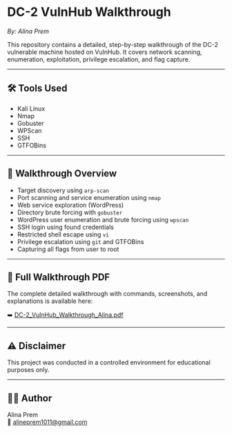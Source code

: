 # DC-2 VulnHub Walkthrough  
_By: Alina Prem_

This repository contains a detailed, step-by-step walkthrough of the DC-2 vulnerable machine hosted on VulnHub. It covers network scanning, enumeration, exploitation, privilege escalation, and flag capture.

---

## 🛠 Tools Used  
- Kali Linux  
- Nmap  
- Gobuster  
- WPScan  
- SSH  
- GTFOBins  

---

## 🔎 Walkthrough Overview

- Target discovery using `arp-scan`  
- Port scanning and service enumeration using `nmap`  
- Web service exploration (WordPress)  
- Directory brute forcing with `gobuster`  
- WordPress user enumeration and brute forcing using `wpscan`  
- SSH login using found credentials  
- Restricted shell escape using `vi`  
- Privilege escalation using `git` and GTFOBins  
- Capturing all flags from user to root

---

## 📄 Full Walkthrough PDF

The complete detailed walkthrough with commands, screenshots, and explanations is available here:

➡️ [DC-2_VulnHub_Walkthrough_Alina.pdf](./DC-2_VulnHub_Walkthrough_Alina.pdf)

---

## ⚠ Disclaimer  
This project was conducted in a controlled environment for educational purposes only.

---

## 👩‍💻 Author  
Alina Prem  
📧 alineprem1011@gmail.com


